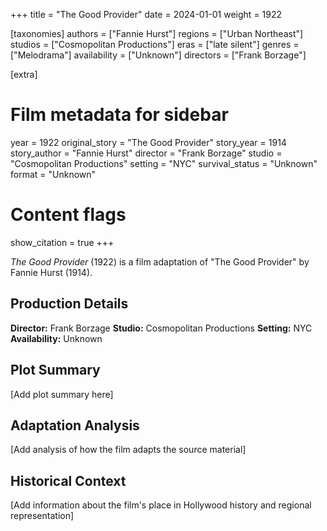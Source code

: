 +++
title = "The Good Provider"
date = 2024-01-01
weight = 1922

[taxonomies]
authors = ["Fannie Hurst"]
regions = ["Urban Northeast"]
studios = ["Cosmopolitan Productions"]
eras = ["late silent"]
genres = ["Melodrama"]
availability = ["Unknown"]
directors = ["Frank Borzage"]

[extra]
# Film metadata for sidebar
year = 1922
original_story = "The Good Provider"
story_year = 1914
story_author = "Fannie Hurst"
director = "Frank Borzage"
studio = "Cosmopolitan Productions"
setting = "NYC"
survival_status = "Unknown"
format = "Unknown"

# Content flags
show_citation = true
+++

*The Good Provider* (1922) is a film adaptation of "The Good Provider" by Fannie Hurst (1914).

## Production Details

**Director:** Frank Borzage
**Studio:** Cosmopolitan Productions
**Setting:** NYC
**Availability:** Unknown

## Plot Summary

[Add plot summary here]

## Adaptation Analysis

[Add analysis of how the film adapts the source material]

## Historical Context

[Add information about the film's place in Hollywood history and regional representation]